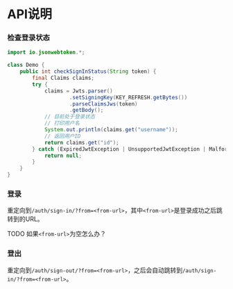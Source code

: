 # API说明

### 检查登录状态

```java
import io.jsonwebtoken.*;

class Demo {
    public int checkSignInStatus(String token) {
        final Claims claims;
        try {
            claims = Jwts.parser()
                    .setSigningKey(KEY_REFRESH.getBytes())
                    .parseClaimsJws(token)
                    .getBody();
            // 目前处于登录状态
            // 打印用户名
            System.out.println(claims.get("username"));
            // 返回用户ID
            return claims.get("id");
        } catch (ExpiredJwtException | UnsupportedJwtException | MalformedJwtException | SignatureException e) {
            return null;
        }
    }
}
```

### 登录

重定向到`/auth/sign-in/?from=<from-url>`，其中`<from-url>`是登录成功之后跳转到的URL。

TODO 如果`<from-url>`为空怎么办？

### 登出

重定向到`/auth/sign-out/?from=<from-url>`，之后会自动跳转到`/auth/sign-in/?from=<from-url>`。
